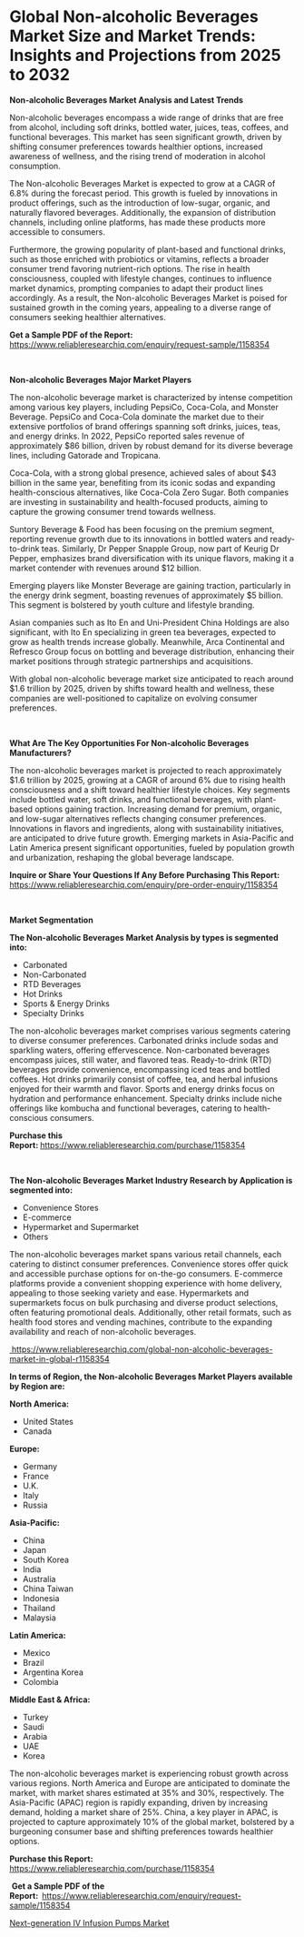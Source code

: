 <p><h1>Global Non-alcoholic Beverages Market Size and Market Trends: Insights and Projections from 2025 to 2032</h1></p><p><strong>Non-alcoholic Beverages Market Analysis and Latest Trends</strong></p>
<p><p>Non-alcoholic beverages encompass a wide range of drinks that are free from alcohol, including soft drinks, bottled water, juices, teas, coffees, and functional beverages. This market has seen significant growth, driven by shifting consumer preferences towards healthier options, increased awareness of wellness, and the rising trend of moderation in alcohol consumption. </p><p>The Non-alcoholic Beverages Market is expected to grow at a CAGR of 6.8% during the forecast period. This growth is fueled by innovations in product offerings, such as the introduction of low-sugar, organic, and naturally flavored beverages. Additionally, the expansion of distribution channels, including online platforms, has made these products more accessible to consumers.</p><p>Furthermore, the growing popularity of plant-based and functional drinks, such as those enriched with probiotics or vitamins, reflects a broader consumer trend favoring nutrient-rich options. The rise in health consciousness, coupled with lifestyle changes, continues to influence market dynamics, prompting companies to adapt their product lines accordingly. As a result, the Non-alcoholic Beverages Market is poised for sustained growth in the coming years, appealing to a diverse range of consumers seeking healthier alternatives.</p></p>
<p><strong>Get a Sample PDF of the Report:&nbsp;</strong> <a href="https://www.reliableresearchiq.com/enquiry/request-sample/1158354?utm_campaign=2783&utm_medium=2&utm_source=Github&utm_content=ia&utm_term=21032025&utm_id=non-alcoholic-beverages">https://www.reliableresearchiq.com/enquiry/request-sample/1158354</a></p>
<p>&nbsp;</p>
<p><strong>Non-alcoholic Beverages Major Market Players</strong></p>
<p><p>The non-alcoholic beverage market is characterized by intense competition among various key players, including PepsiCo, Coca-Cola, and Monster Beverage. PepsiCo and Coca-Cola dominate the market due to their extensive portfolios of brand offerings spanning soft drinks, juices, teas, and energy drinks. In 2022, PepsiCo reported sales revenue of approximately $86 billion, driven by robust demand for its diverse beverage lines, including Gatorade and Tropicana.</p><p>Coca-Cola, with a strong global presence, achieved sales of about $43 billion in the same year, benefiting from its iconic sodas and expanding health-conscious alternatives, like Coca-Cola Zero Sugar. Both companies are investing in sustainability and health-focused products, aiming to capture the growing consumer trend towards wellness.</p><p>Suntory Beverage & Food has been focusing on the premium segment, reporting revenue growth due to its innovations in bottled waters and ready-to-drink teas. Similarly, Dr Pepper Snapple Group, now part of Keurig Dr Pepper, emphasizes brand diversification with its unique flavors, making it a market contender with revenues around $12 billion.</p><p>Emerging players like Monster Beverage are gaining traction, particularly in the energy drink segment, boasting revenues of approximately $5 billion. This segment is bolstered by youth culture and lifestyle branding.</p><p>Asian companies such as Ito En and Uni-President China Holdings are also significant, with Ito En specializing in green tea beverages, expected to grow as health trends increase globally. Meanwhile, Arca Continental and Refresco Group focus on bottling and beverage distribution, enhancing their market positions through strategic partnerships and acquisitions.</p><p>With global non-alcoholic beverage market size anticipated to reach around $1.6 trillion by 2025, driven by shifts toward health and wellness, these companies are well-positioned to capitalize on evolving consumer preferences.</p></p>
<p>&nbsp;</p>
<p><strong>What Are The Key Opportunities For Non-alcoholic Beverages Manufacturers?</strong></p>
<p><p>The non-alcoholic beverages market is projected to reach approximately $1.6 trillion by 2025, growing at a CAGR of around 6% due to rising health consciousness and a shift toward healthier lifestyle choices. Key segments include bottled water, soft drinks, and functional beverages, with plant-based options gaining traction. Increasing demand for premium, organic, and low-sugar alternatives reflects changing consumer preferences. Innovations in flavors and ingredients, along with sustainability initiatives, are anticipated to drive future growth. Emerging markets in Asia-Pacific and Latin America present significant opportunities, fueled by population growth and urbanization, reshaping the global beverage landscape.</p></p>
<p><strong>Inquire or Share Your Questions If Any Before Purchasing This Report:</strong> <a href="https://www.reliableresearchiq.com/enquiry/pre-order-enquiry/1158354?utm_campaign=2783&utm_medium=2&utm_source=Github&utm_content=ia&utm_term=21032025&utm_id=non-alcoholic-beverages">https://www.reliableresearchiq.com/enquiry/pre-order-enquiry/1158354</a></p>
<p>&nbsp;</p>
<p><strong>Market Segmentation</strong></p>
<p><strong>The Non-alcoholic Beverages Market Analysis by types is segmented into:</strong></p>
<p><ul><li>Carbonated</li><li>Non-Carbonated</li><li>RTD Beverages</li><li>Hot Drinks</li><li>Sports & Energy Drinks</li><li>Specialty Drinks</li></ul></p>
<p><p>The non-alcoholic beverages market comprises various segments catering to diverse consumer preferences. Carbonated drinks include sodas and sparkling waters, offering effervescence. Non-carbonated beverages encompass juices, still water, and flavored teas. Ready-to-drink (RTD) beverages provide convenience, encompassing iced teas and bottled coffees. Hot drinks primarily consist of coffee, tea, and herbal infusions enjoyed for their warmth and flavor. Sports and energy drinks focus on hydration and performance enhancement. Specialty drinks include niche offerings like kombucha and functional beverages, catering to health-conscious consumers.</p></p>
<p><strong>Purchase this Report:&nbsp;</strong><a href="https://www.reliableresearchiq.com/purchase/1158354?utm_campaign=2783&utm_medium=2&utm_source=Github&utm_content=ia&utm_term=21032025&utm_id=non-alcoholic-beverages">https://www.reliableresearchiq.com/purchase/1158354</a></p>
<p>&nbsp;</p>
<p><strong>The Non-alcoholic Beverages Market Industry Research by Application is segmented into:</strong></p>
<p><ul><li>Convenience Stores</li><li>E-commerce</li><li>Hypermarket and Supermarket</li><li>Others</li></ul></p>
<p><p>The non-alcoholic beverages market spans various retail channels, each catering to distinct consumer preferences. Convenience stores offer quick and accessible purchase options for on-the-go consumers. E-commerce platforms provide a convenient shopping experience with home delivery, appealing to those seeking variety and ease. Hypermarkets and supermarkets focus on bulk purchasing and diverse product selections, often featuring promotional deals. Additionally, other retail formats, such as health food stores and vending machines, contribute to the expanding availability and reach of non-alcoholic beverages.</p></p>
<p><a href="https://www.reliableresearchiq.com/global-non-alcoholic-beverages-market-in-global-r1158354?utm_campaign=2783&utm_medium=2&utm_source=Github&utm_content=ia&utm_term=21032025&utm_id=non-alcoholic-beverages">&nbsp;https://www.reliableresearchiq.com/global-non-alcoholic-beverages-market-in-global-r1158354</a></p>
<p><strong>In terms of Region, the Non-alcoholic Beverages Market Players available by Region are:</strong></p>
<p>
    <p> <strong> North America: </strong>
        <ul>
            <li>United States</li>
            <li>Canada</li>
        </ul>
        </p> 
    <p> <strong> Europe: </strong>
        <ul>
            <li>Germany</li>
            <li>France</li>
            <li>U.K.</li>
            <li>Italy</li>
            <li>Russia</li>
        </ul>
        </p> 
    <p> <strong> Asia-Pacific: </strong>
        <ul>
            <li>China</li>
            <li>Japan</li>
            <li>South Korea</li>
            <li>India</li>
            <li>Australia</li>
            <li>China Taiwan</li>
            <li>Indonesia</li>
            <li>Thailand</li>
            <li>Malaysia</li>
        </ul>
        </p> 
    <p> <strong> Latin America: </strong>
        <ul>
            <li>Mexico</li>
            <li>Brazil</li>
            <li>Argentina Korea</li>
            <li>Colombia</li>
        </ul>
        </p> 
    <p> <strong> Middle East & Africa: </strong>
        <ul>
            <li>Turkey</li>
            <li>Saudi</li>
            <li>Arabia</li>
            <li>UAE</li>
            <li>Korea</li>
        </ul>
    </p>
    </p>
<p><p>The non-alcoholic beverages market is experiencing robust growth across various regions. North America and Europe are anticipated to dominate the market, with market shares estimated at 35% and 30%, respectively. The Asia-Pacific (APAC) region is rapidly expanding, driven by increasing demand, holding a market share of 25%. China, a key player in APAC, is projected to capture approximately 10% of the global market, bolstered by a burgeoning consumer base and shifting preferences towards healthier options.</p></p>
<p><strong>Purchase this Report: </strong><a href="https://www.reliableresearchiq.com/purchase/1158354?utm_campaign=2783&utm_medium=2&utm_source=Github&utm_content=ia&utm_term=21032025&utm_id=non-alcoholic-beverages">https://www.reliableresearchiq.com/purchase/1158354</a></p>
<p>&nbsp;<strong>Get a Sample PDF of the Report:&nbsp;&nbsp;</strong><a href="https://www.reliableresearchiq.com/enquiry/request-sample/1158354?utm_campaign=2783&utm_medium=2&utm_source=Github&utm_content=ia&utm_term=21032025&utm_id=non-alcoholic-beverages">https://www.reliableresearchiq.com/enquiry/request-sample/1158354</a></p>
<p><strong></strong></p>
<p><p><a href="https://github.com/ngozudapshi/Market-Research-Report-List-1/blob/main/next-generation-iv-infusion-pumps-market.md?utm_campaign=2783&utm_medium=2&utm_source=Github&utm_content=ia&utm_term=21032025&utm_id=non-alcoholic-beverages">Next-generation IV Infusion Pumps Market</a></p></p>